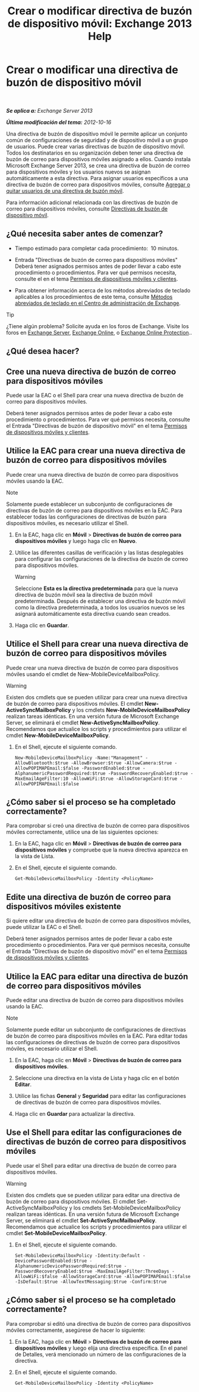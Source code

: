 ﻿---
title: 'Crear o modificar directiva de buzón de dispositivo móvil: Exchange 2013 Help'
TOCTitle: Crear o modificar una directiva de buzón de dispositivo móvil
ms:assetid: b4a37a81-25e3-40ff-a18a-a62ae4493635
ms:mtpsurl: https://technet.microsoft.com/es-es/library/Bb124315(v=EXCHG.150)
ms:contentKeyID: 49895852
ms.date: 04/23/2018
mtps_version: v=EXCHG.150
ms.translationtype: HT
---

# Crear o modificar una directiva de buzón de dispositivo móvil

 

_**Se aplica a:** Exchange Server 2013_

_**Última modificación del tema:** 2012-10-16_

Una directiva de buzón de dispositivo móvil le permite aplicar un conjunto común de configuraciones de seguridad y de dispositivo móvil a un grupo de usuarios. Puede crear varias directivas de buzón de dispositivo móvil. Todos los destinatarios en su organización deben tener una directiva de buzón de correo para dispositivos móviles asignado a ellos. Cuando instala Microsoft Exchange Server 2013, se crea una directiva de buzón de correo para dispositivos móviles y los usuarios nuevos se asignan automáticamente a esta directiva. Para asignar usuarios específicos a una directiva de buzón de correo para dispositivos móviles, consulte [Agregar o quitar usuarios de una directiva de buzón móvil](add-or-remove-users-from-a-mobile-mailbox-policy-exchange-2013-help.md).

Para información adicional relacionada con las directivas de buzón de correo para dispositivos móviles, consulte [Directivas de buzón de dispositivo móvil](mobile-device-mailbox-policies-exchange-2013-help.md).

## ¿Qué necesita saber antes de comenzar?

  - Tiempo estimado para completar cada procedimiento:  10 minutos.

  - Entrada "Directivas de buzón de correo para dispositivos móviles" Deberá tener asignados permisos antes de poder llevar a cabo este procedimiento o procedimientos. Para ver qué permisos necesita, consulte el en el tema [Permisos de dispositivos móviles y clientes](clients-and-mobile-devices-permissions-exchange-2013-help.md).

  - Para obtener información acerca de los métodos abreviados de teclado aplicables a los procedimientos de este tema, consulte [Métodos abreviados de teclado en el Centro de administración de Exchange](keyboard-shortcuts-in-the-exchange-admin-center-exchange-online-protection-help.md).


> [!TIP]
> ¿Tiene algún problema? Solicite ayuda en los foros de Exchange. Visite los foros en <A href="https://go.microsoft.com/fwlink/p/?linkid=60612">Exchange Server</A>, <A href="https://go.microsoft.com/fwlink/p/?linkid=267542">Exchange Online</A>, o <A href="https://go.microsoft.com/fwlink/p/?linkid=285351">Exchange Online Protection</A>..



## ¿Qué desea hacer?

## Cree una nueva directiva de buzón de correo para dispositivos móviles

Puede usar la EAC o el Shell para crear una nueva directiva de buzón de correo para dispositivos móviles.

Deberá tener asignados permisos antes de poder llevar a cabo este procedimiento o procedimientos. Para ver qué permisos necesita, consulte el Entrada "Directivas de buzón de dispositivo móvil" en el tema [Permisos de dispositivos móviles y clientes](clients-and-mobile-devices-permissions-exchange-2013-help.md).

## Utilice la EAC para crear una nueva directiva de buzón de correo para dispositivos móviles

Puede crear una nueva directiva de buzón de correo para dispositivos móviles usando la EAC.


> [!NOTE]
> Solamente puede establecer un subconjunto de configuraciones de directivas de buzón de correo para dispositivos móviles en la EAC. Para establecer todas las configuraciones de directivas de buzón para dispositivos móviles, es necesario utilizar el Shell.



1.  En la EAC, haga clic en **Móvil** \> **Directivas de buzón de correo para dispositivos móviles** y luego haga clic en **Nuevo**.

2.  Utilice las diferentes casillas de verificación y las listas desplegables para configurar las configuraciones de la directiva de buzón de correo para dispositivos móviles.
    

    > [!WARNING]
    > Seleccione <STRONG>Esta es la directiva predeterminada</STRONG> para que la nueva directiva de buzón móvil sea la directiva de buzón móvil predeterminada. Después de establecer una directiva de buzón móvil como la directiva predeterminada, a todos los usuarios nuevos se les asignará automáticamente esta directiva cuando sean creados.



3.  Haga clic en **Guardar**.

## Utilice el Shell para crear una nueva directiva de buzón de correo para dispositivos móviles

Puede crear una nueva directiva de buzón de correo para dispositivos móviles usando el cmdlet de New-MobileDeviceMailboxPolicy.


> [!WARNING]
> Existen dos cmdlets que se pueden utilizar para crear una nueva directiva de buzón de correo para dispositivos móviles. El cmdlet <STRONG>New-ActiveSyncMailboxPolicy</STRONG> y los cmdlets <STRONG>New-MobileDeviceMailboxPolicy</STRONG> realizan tareas idénticas. En una versión futura de Microsoft Exchange Server, se eliminará el cmdlet <STRONG>New-ActiveSyncMailboxPolicy</STRONG>. Recomendamos que actualice los scripts y procedimientos para utilizar el cmdlet <STRONG>New-MobileDeviceMailboxPolicy</STRONG>.



1.  En el Shell, ejecute el siguiente comando.
    
        New-MobileDeviceMailboxPolicy -Name:"Management" -AllowBluetooth:$true -AllowBrowser:$true -AllowCamera:$true -AllowPOPIMAPEmail:$false -PasswordEnabled:$true -AlphanumericPasswordRequired:$true -PasswordRecoveryEnabled:$true -MaxEmailAgeFilter:10 -AllowWiFi:$true -AllowStorageCard:$true -AllowPOPIMAPEmail:$false

## ¿Cómo saber si el proceso se ha completado correctamente?

Para comprobar si creó una directiva de buzón de correo para dispositivos móviles correctamente, utilice una de las siguientes opciones:

1.  En la EAC, haga clic en **Móvil** \> **Directivas de buzón de correo para dispositivos móviles** y compruebe que la nueva directiva aparezca en la vista de Lista.

2.  En el Shell, ejecute el siguiente comando.
    
        Get-MobileDeviceMailboxPolicy -Identity <PolicyName> 

## Edite una directiva de buzón de correo para dispositivos móviles existente

Si quiere editar una directiva de buzón de correo para dispositivos móviles, puede utilizar la EAC o el Shell.

Deberá tener asignados permisos antes de poder llevar a cabo este procedimiento o procedimientos. Para ver qué permisos necesita, consulte el Entrada "Directivas de buzón de dispositivo móvil" en el tema [Permisos de dispositivos móviles y clientes](clients-and-mobile-devices-permissions-exchange-2013-help.md).

## Utilice la EAC para editar una directiva de buzón de correo para dispositivos móviles

Puede editar una directiva de buzón de correo para dispositivos móviles usando la EAC.


> [!NOTE]
> Solamente puede editar un subconjunto de configuraciones de directivas de buzón de correo para dispositivos móviles en la EAC. Para editar todas las configuraciones de directivas de buzón de correo para dispositivos móviles, es necesario utilizar el Shell.



1.  En la EAC, haga clic en **Móvil** \> **Directivas de buzón de correo para dispositivos móviles**.

2.  Seleccione una directiva en la vista de Lista y haga clic en el botón **Editar**.

3.  Utilice las fichas **General** y **Seguridad** para editar las configuraciones de directivas de buzón de correo para dispositivos móviles.

4.  Haga clic en **Guardar** para actualizar la directiva.

## Use el Shell para editar las configuraciones de directivas de buzón de correo para dispositivos móviles

Puede usar el Shell para editar una directiva de buzón de correo para dispositivos móviles.


> [!WARNING]
> Existen dos cmdlets que se pueden utilizar para editar una directiva de buzón de correo para dispositivos móviles. El cmdlet Set-ActiveSyncMailboxPolicy y los cmdlets Set-MobileDeviceMailboxPolicy realizan tareas idénticas. En una versión futura de Microsoft Exchange Server, se eliminará el cmdlet <STRONG>Set-ActiveSyncMailboxPolicy</STRONG>. Recomendamos que actualice los scripts y procedimientos para utilizar el cmdlet <STRONG>Set-MobileDeviceMailboxPolicy</STRONG>.



1.  En el Shell, ejecute el siguiente comando.
    
        Set-MobileDeviceMailboxPolicy -Identity:Default -DevicePasswordEnabled:$true -AlphanumericDevicePasswordRequired:$true -PasswordRecoveryEnabled:$true -MaxEmailAgeFilter:ThreeDays -AllowWiFi:$false -AllowStorageCard:$true -AllowPOPIMAPEmail:$false -IsDefault:$true -AllowTextMessaging:$true -Confirm:$true

## ¿Cómo saber si el proceso se ha completado correctamente?

Para comprobar si editó una directiva de buzón de correo para dispositivos móviles correctamente, asegúrese de hacer lo siguiente:

1.  En la EAC, haga clic en **Móvil** \> **Directivas de buzón de correo para dispositivos móviles** y luego elija una directiva específica. En el panel de Detalles, verá mencionado un número de las configuraciones de la directiva.

2.  En el Shell, ejecute el siguiente comando.
    
        Get-MobileDeviceMailboxPolicy -Identity <PolicyName>

